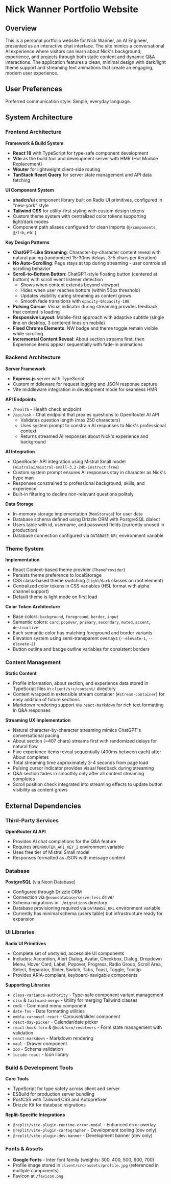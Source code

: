 # Nick Wanner Portfolio Website

## Overview

This is a personal portfolio website for Nick Wanner, an AI Engineer, presented as an interactive chat interface. The site mimics a conversational AI experience where visitors can learn about Nick's background, experience, and projects through both static content and dynamic Q&A interactions. The application features a clean, minimal design with dark/light theme support and streaming text animations that create an engaging, modern user experience.

## User Preferences

Preferred communication style: Simple, everyday language.

## System Architecture

### Frontend Architecture

**Framework & Build System**
- **React 18** with TypeScript for type-safe component development
- **Vite** as the build tool and development server with HMR (Hot Module Replacement)
- **Wouter** for lightweight client-side routing
- **TanStack React Query** for server state management and API data fetching

**UI Component System**
- **shadcn/ui** component library built on Radix UI primitives, configured in "new-york" style
- **Tailwind CSS** for utility-first styling with custom design tokens
- Custom theme system with centralized color tokens supporting light/dark modes
- Component path aliases configured for clean imports (`@/components`, `@/lib`, etc.)

**Key Design Patterns**
- **ChatGPT-Like Streaming**: Character-by-character content reveal with natural pacing (randomized 15-30ms delays, 3-5 chars per iteration)
- **No Auto-Scrolling**: Page stays at top during streaming - user controls all scrolling behavior
- **Scroll-to-Bottom Button**: ChatGPT-style floating button (centered at bottom) with scroll event listener detection
  - Shows when content extends beyond viewport
  - Hides when user reaches bottom (within 50px threshold)
  - Updates visibility during streaming as content grows
  - Smooth fade transitions with `opacity-0`/`opacity-100`
- **Pulsing Cursor**: Visual indicator during streaming provides feedback that content is loading
- **Responsive Layout**: Mobile-first approach with adaptive subtitle (single line on desktop, 3 centered lines on mobile)
- **Fixed Chrome Elements**: NW badge and theme toggle remain visible while scrolling
- **Incremental Content Reveal**: About section streams first, then Experience items appear sequentially with fade-in animations

### Backend Architecture

**Server Framework**
- **Express.js** server with TypeScript
- Custom middleware for request logging and JSON response capture
- Vite middleware integration in development mode for seamless HMR

**API Endpoints**
- `/health` - Health check endpoint
- `/api/ask` - Chat endpoint that proxies questions to OpenRouter AI API
  - Validates question length (max 250 characters)
  - Uses system prompt to constrain AI responses to Nick's professional context
  - Returns streamed AI responses about Nick's experience and background

**AI Integration**
- OpenRouter API integration using Mistral Small model (`mistralai/mistral-small-3.2-24b-instruct:free`)
- Custom system prompt ensures AI responses stay in character as Nick's hype man
- Responses constrained to professional background, skills, and experience
- Built-in filtering to decline non-relevant questions politely

**Data Storage**
- In-memory storage implementation (`MemStorage`) for user data
- Database schema defined using Drizzle ORM with PostgreSQL dialect
- Users table with id, username, and password fields (currently unused in production)
- Database connection configured via `DATABASE_URL` environment variable

### Theme System

**Implementation**
- React Context-based theme provider (`ThemeProvider`)
- Persists theme preference to localStorage
- CSS class-based theme switching (`light`/`dark` classes on root element)
- Centralized color tokens in CSS variables (HSL format with alpha channel support)
- Default theme is light mode on first load

**Color Token Architecture**
- Base colors: `background`, `foreground`, `border`, `input`
- Semantic colors: `card`, `popover`, `primary`, `secondary`, `muted`, `accent`, `destructive`
- Each semantic color has matching foreground and border variants
- Elevation system using semi-transparent overlays (`--elevate-1`, `--elevate-2`)
- Button outline and badge outline variables for consistent borders

### Content Management

**Static Content**
- Profile information, about section, and experience data stored in TypeScript files in `client/src/content/` directory
- Content wrapped in extensible stream container (`#stream-container`) for easy addition of future sections
- Markdown rendering support via `react-markdown` for rich text formatting in Q&A responses

**Streaming UX Implementation**
- Natural character-by-character streaming mimics ChatGPT's conversational pacing
- About section (~407 chars) streams first with randomized delays for natural flow
- Five experience items reveal sequentially (400ms between each) after About completes
- Total streaming time approximately 3-4 seconds from page load
- Pulsing cursor indicator provides visual feedback during streaming
- Q&A section fades in smoothly only after all content streaming completes
- Scroll position check integrated into streaming effects to update button visibility as content grows

## External Dependencies

### Third-Party Services

**OpenRouter AI API**
- Provides AI chat completions for the Q&A feature
- Requires `OPENROUTER_API_KEY_2` environment variable
- Uses free tier of Mistral Small model
- Responses formatted as JSON with message content

### Database

**PostgreSQL** (via Neon Database)
- Configured through Drizzle ORM
- Connection via `@neondatabase/serverless` driver
- Schema migrations in `./migrations` directory
- Database provisioning required via `DATABASE_URL` environment variable
- Currently has minimal schema (users table) but infrastructure ready for expansion

### UI Libraries

**Radix UI Primitives**
- Complete set of unstyled, accessible UI components
- Includes: Accordion, Alert Dialog, Avatar, Checkbox, Dialog, Dropdown Menu, Hover Card, Label, Popover, Progress, Radio Group, Scroll Area, Select, Separator, Slider, Switch, Tabs, Toast, Toggle, Tooltip
- Provides ARIA-compliant, keyboard-navigable components

**Supporting Libraries**
- `class-variance-authority` - Type-safe component variant management
- `clsx` & `tailwind-merge` - Utility for merging Tailwind classes
- `cmdk` - Command menu component
- `date-fns` - Date formatting utilities
- `embla-carousel-react` - Carousel/slider component
- `react-day-picker` - Calendar/date picker
- `react-hook-form` & `@hookform/resolvers` - Form state management with validation
- `react-markdown` - Markdown rendering
- `vaul` - Drawer component
- `zod` - Schema validation
- `lucide-react` - Icon library

### Build & Development Tools

**Core Tools**
- TypeScript for type safety across client and server
- ESBuild for production server bundling
- PostCSS with Tailwind CSS and Autoprefixer
- Drizzle Kit for database migrations

**Replit-Specific Integrations**
- `@replit/vite-plugin-runtime-error-modal` - Enhanced error overlay
- `@replit/vite-plugin-cartographer` - Development tooling (dev only)
- `@replit/vite-plugin-dev-banner` - Development banner (dev only)

### Fonts & Assets

- **Google Fonts** - Inter font family (weights: 300, 400, 500, 600, 700)
- Profile image stored in `client/src/assets/profile.jpg` (referenced in multiple components)
- Favicon at `/favicon.png`